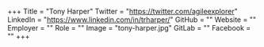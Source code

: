 +++
Title = "Tony Harper"
Twitter = "https://twitter.com/agileexplorer"
LinkedIn = "https://www.linkedin.com/in/trharper/"
GitHub = ""
Website = ""
Employer = ""
Role = ""
Image = "tony-harper.jpg"
GitLab = ""
Facebook = ""
+++
